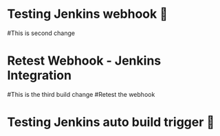 # Testing Jenkins webhook 🚀
#This is second change
# Retest Webhook - Jenkins Integration
#This is  the third build change
#Retest the webhook
# Testing Jenkins auto build trigger 🚀
